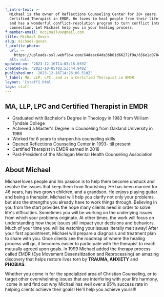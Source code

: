 ```yaml
---
f_intro-text: >-
  Michael is the owner of Reflections Counseling Center for 30+ years. He is a
  Certified Therapist in EMDR. He loves to heal people from their life traumas
  and has a wonderful conflict-resolution program to turn conflict into intimate
  connection. Let Michael help you in your healing process.
f_member-email: RccEmailUs@gmail.com
title: Michael Govan
slug: michael-govan
f_profile-photo:
  url: >-
    https://uploads-ssl.webflow.com/64daac64da36b81d66272f9a/656e1c0784ab4ab19f0da2ae_main-canvas-65654f15209aacd286f3ddbc.jpeg
  alt: null
updated-on: '2023-12-16T14:03:15.659Z'
created-on: '2023-10-05T02:53:44.940Z'
published-on: '2023-12-16T14:26:00.510Z'
f_label: MA, LLP, LPC, and is a Certified Therapist in EMDR
layout: '[staff].html'
tags: staff
---
```


MA, LLP, LPC and Certified Therapist in EMDR
--------------------------------------------

*   Graduated with Bachelor's Degree in Theology in 1983 from William Tyndale College
*   Achieved a Master's Degree in Counseling from Oakland University in 1986
*   Worked for 6 years to sharpen his counseling skills
*   Opened Reflections Counseling Center in 1993- till present
*   Certified Therapist in EMDR earned in 2018
*   Past-President of the Michigan Mental Health Counseling Association

About Michael
-------------

Michael loves people and his passion is to help them become unstuck and resolve the issues that keep them from flourishing. He has been married for 46 years, has two grown children, and a grandson. He enjoys playing guitar and being a therapist. Michael will help you clarify not only your problems, but also the strengths you already have to work things through. Believing in you from the start provides the hope many clients need in order to solve life's difficulties. Sometimes you will be working on the underlying issues from which your problems originate. At other times, the work will focus on understanding how these issues still impact your decisions and behaviors. Much of your time you will be watching your issues literally melt away! After your first appointment, Michael will prepare a diagnosis and treatment plan to share with you. Once clients see the roadmap of where the healing process will go, it becomes easier to participate with the therapist to reach mutually agreed upon goals. In 1999 Michael added the therapy process called EMDR (Eye Movement Desensitization and Reprocessing) an amazing discovery that helps restore lives torn by **TRAUMA, ANXIETY** and **PHOBIAS**.

Whether you come in for the specialized area of Christian Counseling, or to target other overwhelming issues that are interfering with your life harmony,  come in and find out why Michael has well over a 95% success rate in helping clients achieve their goals! He'll help you achieve yours!!!
